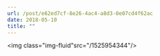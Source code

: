 ```yaml
---
url: /post/e62ed7cf-8e26-4ac4-a8d3-0e07cd4f62ac
date: 2018-05-10
title: ""
---
```


<img class="img-fluid"src="/1525954344"/>
